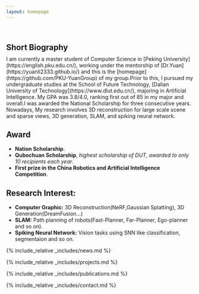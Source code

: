 ```yaml
---
layout: homepage
---
```


<h1 id="about-me"></h1>

<h2 style="margin: 60px 0px 10px;">Short Biography</h2>
I am currently a master student of Computer Science in [Peking University](https://english.pku.edu.cn/), working under the mentorship of [Dr.Yuan](https://yuanli2333.github.io/) and this is the [homepage](https://github.com/PKU-YuanGroup) of my group.Prior to this, I pursued my undergraduate studies at the School of Future Technology, [Dalian University of Technology](https://www.dlut.edu.cn/), majoring in Artificial Intelligence. My GPA was 3.8/4.0, ranking first out of 85 in my major and overall.I was awarded the National Scholarship for three consecutive years. Nowadays, My research involves 3D reconstruction for large scale scene and sparse views, 3D generation, SLAM, and spiking neural network.

## Award
- **Nation Scholarship**.
- **Qubochuan Scholarship**, *highest scholarship of DUT, awarded to only 10 recipients each year*.
- **First prize in the China Robotics and Artificial Intelligence Competition**.

## Research Interest:

- **Computer Graphic:** 3D Reconstruction(NeRF,Gaussian Splatting), 3D Generation(DreamFusion...)
- **SLAM:** Path planning of robots(Fast-Planner, Far-Planner, Ego-planner and so on).
- **Spiking Neural Network:** Vision tasks using SNN like classification, segmentaion and so on.


{% include_relative _includes/news.md %}

{% include_relative _includes/projects.md %}

{% include_relative _includes/publications.md %}

<!-- {% include_relative _includes/conference.md %} -->

{% include_relative _includes/contact.md %}
